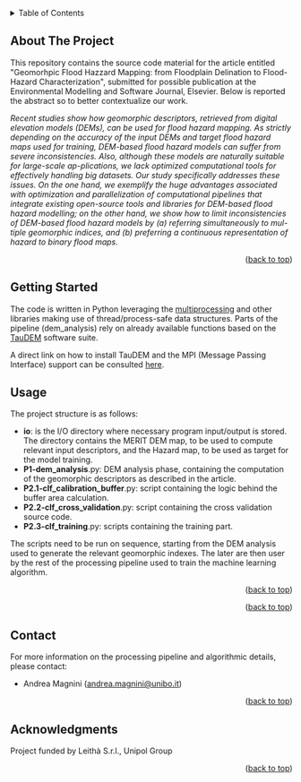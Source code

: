 <a name="readme-top"></a>
<!-- TABLE OF CONTENTS -->
<details>
  <summary>Table of Contents</summary>
  <ol>
    <li>
      <a href="#about-the-project">About The Project</a>
    </li>
    <li>
      <a href="#getting-started">Getting Started</a>
    </li>
    <li><a href="#usage">Usage</a></li>
    <li><a href="#contact">Contact</a></li>
    <li><a href="#acknowledgments">Acknowledgments</a></li>
  </ol>
</details>



<!-- ABOUT THE PROJECT -->
## About The Project
This repository contains the source code material for the article entitled "Geomorhpic Flood Hazzard Mapping: from Floodplain Delination to Flood-Hazard Characterization", submitted for possible 
publication at the Environmental Modelling and Software Journal, Elsevier. Below is reported the abstract so to better contextualize our work.

<i>Recent studies show how geomorphic descriptors, retrieved from digital elevation models (DEMs), can be used for flood hazard mapping. As strictly depending on the accuracy of the input DEMs and target flood hazard maps used for training, DEM-based flood hazard models can suffer from severe inconsistencies. Also, although these models are naturally suitable for large-scale ap-plications, we lack optimized computational tools for effectively handling big datasets. Our study specifically addresses these issues. On the one hand, we exemplify the huge advantages associated with optimization and parallelization of computational pipelines that integrate existing open-source tools and libraries for DEM-based flood hazard modelling; on the other hand, we show how to limit inconsistencies of DEM-based flood hazard models by (a) referring simultaneously to mul-tiple geomorphic indices, and (b) preferring a continuous representation of hazard to binary flood maps.</i>

<p align="right">(<a href="#readme-top">back to top</a>)</p>



<!-- GETTING STARTED -->
## Getting Started

The code is written in Python leveraging the <u>multiprocessing</u> and other libraries making use of thread/process-safe data structures. 
Parts of the pipeline (dem_analysis) rely on already available functions based on the <a href="https://github.com/dtarb/TauDEM">TauDEM</a> software suite.
<p>A direct link on how to install TauDEM and the MPI (Message Passing Interface) support can be consulted <a href="https://github.com/dtarb/TauDEM">here</a>.</p>

<!-- USAGE EXAMPLES -->
## Usage

The project structure is as follows:

- <b>io</b>: is the I/O directory where necessary program input/output is stored. The directory contains the MERIT DEM map, to be used to compute relevant input descriptors, and the Hazard map, to be used as target for the model training.
- <b>P1-dem_analysis</b>.py: DEM analysis phase, containing the computation of the geomorphic descriptors as described in the article.
- <b>P2.1-clf_calibration_buffer</b>.py: script containing the logic behind the buffer area calculation.
- <b>P2.2-clf_cross_validation</b>.py: script containing the cross validation source code.
- <b>P2.3-clf_training</b>.py: scripts containing the training part.

<p>The scripts need to be run on sequence, starting from the DEM analysis used to generate the relevant geomorphic indexes. The later are then user by the rest of the processing 
pipeline used to train the machine learning algorithm.</p>

<p align="right">(<a href="#readme-top">back to top</a>)</p>




<p align="right">(<a href="#readme-top">back to top</a>)</p>



<!-- CONTACT -->
## Contact

For more information on the processing pipeline and algorithmic details, please contact:
- Andrea Magnini (andrea.magnini@unibo.it)

<p align="right">(<a href="#readme-top">back to top</a>)</p>

<!-- ACKNOWLEDGMENTS -->
## Acknowledgments

Project funded by Leithà S.r.l., Unipol Group 
<p align="right">(<a href="#readme-top">back to top</a>)</p>


